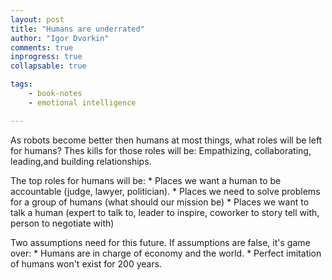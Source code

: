 ```yaml
--- 
layout: post
title: "Humans are underrated"
author: "Igor Dvorkin"
comments: true
inprogress: true
collapsable: true

tags: 
    - book-notes
    - emotional intelligence

---
```


As robots become better then humans at most things, what roles will be left for humans? Thes kills for those roles will be: Empathizing, collaborating, leading,and building relationships.

The top roles for humans will be:
    * Places we want a human to be accountable (judge, lawyer, politician).
    * Places we need to solve problems for a group of humans (what should our mission be)
    * Places we want to talk a human (expert to talk to, leader to inspire, coworker to story tell with, person to negotiate with) 

Two assumptions need for this future. If assumptions are false, it's game over:
    * Humans are in charge of economy and the world.
    * Perfect imitation of humans won't exist for 200 years.

